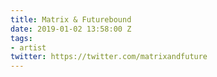 ```yaml
---
title: Matrix & Futurebound
date: 2019-01-02 13:58:00 Z
tags:
- artist
twitter: https://twitter.com/matrixandfuture
---
```


